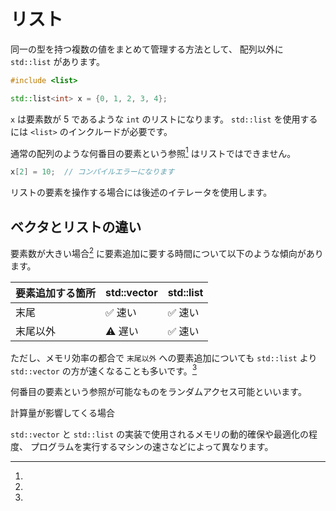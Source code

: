 # リスト

同一の型を持つ複数の値をまとめて管理する方法として、
配列以外に `std::list` があります。

```cpp
#include <list>

std::list<int> x = {0, 1, 2, 3, 4};
```

`x` は要素数が 5 であるような `int` のリストになります。
`std::list` を使用するには `<list>` のインクルードが必要です。

通常の配列のような何番目の要素という参照[^1] はリストではできません。

```cpp
x[2] = 10;  // コンパイルエラーになります
```

<!-- TODO(shogo-kamei): イテレータの説明を先に行うか検討する -->
リストの要素を操作する場合には後述のイテレータを使用します。

## ベクタとリストの違い

要素数が大きい場合[^2] に要素追加に要する時間について以下のような傾向があります。

<!-- TODO(shogo-kamei): std::list の方が std::vector の上位互換のような印象になってしまうので修正する -->

| 要素追加する箇所 |       std::vector       |        std::list        |
| ---------------- | ----------------------- | ----------------------- |
| 末尾             | :white_check_mark: 速い | :white_check_mark: 速い |
| 末尾以外         | :warning: 遅い          | :white_check_mark: 速い |

ただし、メモリ効率の都合で `末尾以外` への要素追加についても
`std::list` より `std::vector` の方が速くなることも多いです。[^3]

[^1]:
何番目の要素という参照が可能なものをランダムアクセス可能といいます。

[^2]:
計算量が影響してくる場合

[^3]:
`std::vector` と `std::list` の実装で使用されるメモリの動的確保や最適化の程度、
プログラムを実行するマシンの速さなどによって異なります。

